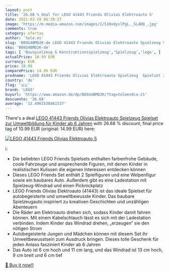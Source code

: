```yaml
---
layout: post
title: '26.68 % deal for LEGO 41443 Friends Olivias Elektroauto S'
date: 2021-03-28 06:39:27
image: 'https://m.media-amazon.com/images/I/51HxXyslPgL._SL400_.jpg'
comments: true
category: ofertas
author: 'tole.es'
slug: 'B08G4BMD2K-de LEGO 41443 Friends Olivias Elektroauto Spielzeug Spielset...'
sku: 'B08G4BMD2K-de'
tags: [ 'Bauspielzeug & Konstruktionsspielzeug','Spielzeug','lego', ]
actualPrice: 10.99 EUR
currency: EUR
price: 10.99
comparePrice: 14.99 EUR
prodname: 'LEGO 41443 Friends Olivias Elektroauto Spielzeug  Spielset zur Umweltbildung für Kinder ab 6 Jahren'
country: 'de'
flag: '🇩🇪'
brand: 'LEGO'
buyurl: 'https://www.amazon.de/dp/B08G4BMD2K/?tag=tolees0ca-21'
descuento: '26.68'
average: '13.4961538461537'
---
```


There's a deal [LEGO 41443 Friends Olivias Elektroauto Spielzeug  Spielset zur Umweltbildung für Kinder ab 6 Jahren](https://www.amazon.de/dp/B08G4BMD2K/?tag=tolees0ca-21)  with  26.68 % discount, final price tag of  10.99 EUR (original: 14.99 EUR) here:

[![LEGO 41443 Friends Olivias Elektroauto S](https://m.media-amazon.com/images/I/51HxXyslPgL._SL400_.jpg)](https://www.amazon.de/dp/B08G4BMD2K/?tag=tolees0ca-21)

ℹ️:

- Die beliebten LEGO Friends Spielsets enthalten farbenfrohe Gebäude, coole Fahrzeuge und ansprechende Figuren, mit denen Kinder in realistischen Kulissen die eigenen Interessen entdecken können
- Dieses LEGO Friends Set enthält 2 Spielfiguren und eine Welpenfigur sowie ein baubares Auto. Außerdem gibt es eine Ladestation mit Spielzeug-Windrad und einen Picknickplatz
- LEGO Friends Olivias Elektroauto (41443) ist das ideale Spielset für autobegeisterte und umweltbewusste Kinder. Das baubare Spielzeugauto inspiriert zu kreativen Geschichten und unzähligen Abenteuern
- Die Räder am Elektroauto drehen sich, sodass Kinder damit fahren können. Mit einem Kabelschlauch lässt es sich mit der Ladestation verbinden. Indem Kinder das Windrad drehen, „erzeugen“ sie den nötigen Strom
- Autobegeisterte Jungen und Mädchen können mit diesem Set ihr Umweltbewusstsein zum Ausdruck bringen. Dieses tolle Geschenk für jeden Anlass fasziniert Kinder ab 6 Jahren
- Das Auto ist 6 cm hoch und 11 cm lang, und das Windrad ist 13 cm hoch, 9 cm breit und 6 cm tief

[🛒 Buy it now!!](https://www.amazon.de/dp/B08G4BMD2K/?tag=tolees0ca-21)
